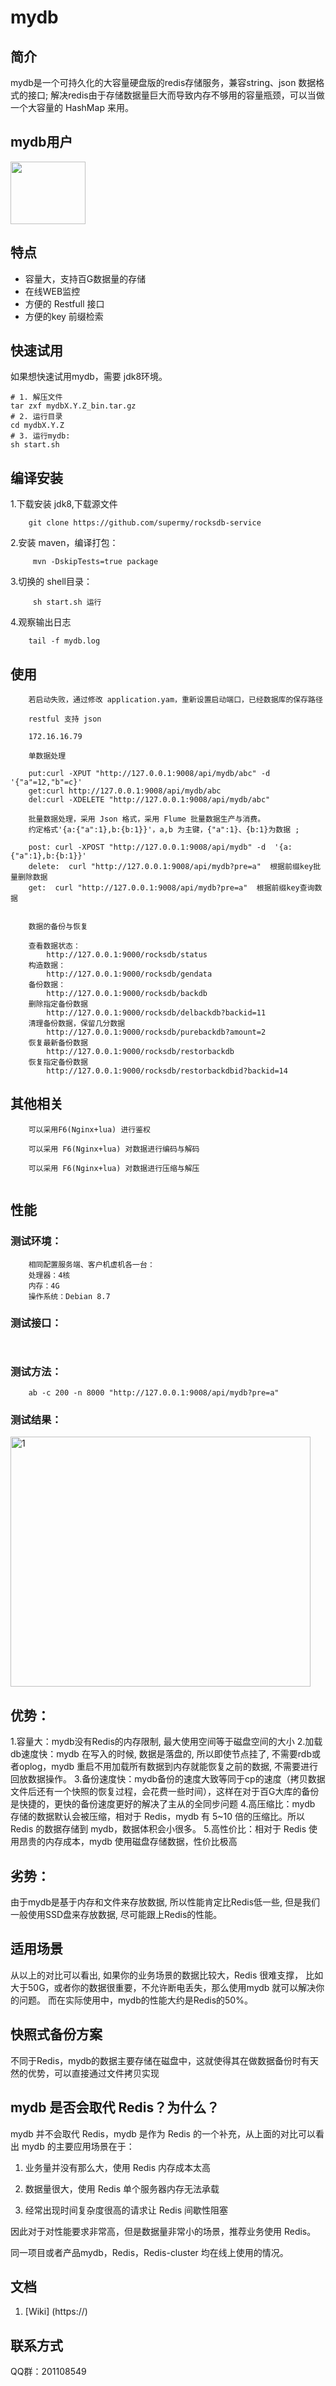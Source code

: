 # mydb
## 简介 
mydb是一个可持久化的大容量硬盘版的redis存储服务，兼容string、json 数据格式的接口;
解决redis由于存储数据量巨大而导致内存不够用的容量瓶颈，可以当做一个大容量的 HashMap 来用。

## mydb用户

<img src="" height = "100" width = "120" alt=""> 



## 特点
* 容量大，支持百G数据量的存储
* 在线WEB监控
* 方便的 Restfull 接口
* 方便的key 前缀检索


## 快速试用
  如果想快速试用mydb，需要 jdk8环境。

```
# 1. 解压文件
tar zxf mydbX.Y.Z_bin.tar.gz
# 2. 运行目录
cd mydbX.Y.Z
# 3. 运行mydb:
sh start.sh
```

## 编译安装

1.下载安装 jdk8,下载源文件

```
    git clone https://github.com/supermy/rocksdb-service
```

2.安装 maven，编译打包：

```
     mvn -DskipTests=true package
```

3.切换的 shell目录：

```
	 sh start.sh 运行
```
4.观察输出日志

```
	tail -f mydb.log
```



## 使用

```
    若启动失败，通过修改 application.yam，重新设置启动端口，已经数据库的保存路径

    restful 支持 json
    
    172.16.16.79
    
    单数据处理
    
    put:curl -XPUT "http://127.0.0.1:9008/api/mydb/abc" -d '{"a"=12,"b"=c}'
    get:curl http://127.0.0.1:9008/api/mydb/abc
    del:curl -XDELETE "http://127.0.0.1:9008/api/mydb/abc" 
    
    批量数据处理，采用 Json 格式，采用 Flume 批量数据生产与消费。
    约定格式'{a:{"a":1},b:{b:1}}'，a,b 为主键，{"a":1}、{b:1}为数据 ;
    
    post: curl -XPOST "http://127.0.0.1:9008/api/mydb" -d  '{a:{"a":1},b:{b:1}}'
    delete:  curl "http://127.0.0.1:9008/api/mydb?pre=a"  根据前缀key批量删除数据
    get:  curl "http://127.0.0.1:9008/api/mydb?pre=a"  根据前缀key查询数据
    
    
    数据的备份与恢复
    
    查看数据状态：
        http://127.0.0.1:9000/rocksdb/status
    构造数据：
        http://127.0.0.1:9000/rocksdb/gendata
    备份数据：
        http://127.0.0.1:9000/rocksdb/backdb
    删除指定备份数据
        http://127.0.0.1:9000/rocksdb/delbackdb?backid=11
    清理备份数据，保留几分数据
        http://127.0.0.1:9000/rocksdb/purebackdb?amount=2
    恢复最新备份数据
        http://127.0.0.1:9000/rocksdb/restorbackdb
    恢复指定备份数据
        http://127.0.0.1:9000/rocksdb/restorbackdbid?backid=14

```
    
    
##  其他相关
    
```
    可以采用F6(Nginx+lua) 进行鉴权
    
    可以采用 F6(Nginx+lua) 对数据进行编码与解码
    
    可以采用 F6(Nginx+lua) 对数据进行压缩与解压
    
```



## 性能

### 测试环境：
```
	相同配置服务端、客户机虚机各一台：
	处理器：4核 
	内存：4G
	操作系统：Debian 8.7
```
### 测试接口：
```
	
```

### 测试方法：
```
	ab -c 200 -n 8000 "http://127.0.0.1:9008/api/mydb?pre=a" 
```

### 测试结果：
<img src="https://github.com/supermy/rocksdb-service/blob/master/mydb-test.png" height = "400" width = "480" alt="1">
    


## 优势：

1.容量大：mydb没有Redis的内存限制, 最大使用空间等于磁盘空间的大小
2.加载db速度快：mydb 在写入的时候, 数据是落盘的, 所以即使节点挂了, 不需要rdb或者oplog，mydb 重启不用加载所有数据到内存就能恢复之前的数据, 不需要进行回放数据操作。
3.备份速度快：mydb备份的速度大致等同于cp的速度（拷贝数据文件后还有一个快照的恢复过程，会花费一些时间），这样在对于百G大库的备份是快捷的，更快的备份速度更好的解决了主从的全同步问题
4.高压缩比：mydb 存储的数据默认会被压缩，相对于 Redis，mydb 有 5~10 倍的压缩比。所以 Redis 的数据存储到 mydb，数据体积会小很多。
5.高性价比：相对于 Redis 使用昂贵的内存成本，mydb 使用磁盘存储数据，性价比极高

## 劣势：

由于mydb是基于内存和文件来存放数据, 所以性能肯定比Redis低一些, 但是我们一般使用SSD盘来存放数据, 尽可能跟上Redis的性能。

## 适用场景

从以上的对比可以看出, 如果你的业务场景的数据比较大，Redis 很难支撑， 比如大于50G，或者你的数据很重要，不允许断电丢失，那么使用mydb 就可以解决你的问题。 而在实际使用中，mydb的性能大约是Redis的50%。


## 快照式备份方案

不同于Redis，mydb的数据主要存储在磁盘中，这就使得其在做数据备份时有天然的优势，可以直接通过文件拷贝实现

## mydb 是否会取代 Redis？为什么？

mydb 并不会取代 Redis，mydb 是作为 Redis 的一个补充，从上面的对比可以看出 mydb 的主要应用场景在于：

1. 业务量并没有那么大，使用 Redis 内存成本太高

2. 数据量很大，使用 Redis 单个服务器内存无法承载

3. 经常出现时间复杂度很高的请求让 Redis 间歇性阻塞

因此对于对性能要求非常高，但是数据量非常小的场景，推荐业务使用 Redis。

同一项目或者产品mydb，Redis，Redis-cluster 均在线上使用的情况。

## 文档
1. [Wiki] (https://)

## 联系方式

QQ群：201108549